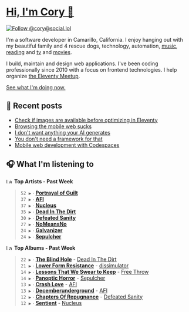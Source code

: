 # [Hi, I'm Cory 👋](https://coryd.dev)

[![Follow @cory@social.lol](https://img.shields.io/mastodon/follow/109606224363698309?domain=https%3A%2F%2Fsocial.lol&style=for-the-badge&logo=Mastodon&logoColor=white&labelColor=6364FF)](https://social.lol/@cory)

I'm a software developer in Camarillo, California. I enjoy hanging out with my beautiful family and 4 rescue dogs, technology, automation, [music](https://last.fm/user/coryd_), [reading](https://app.thestorygraph.com/profile/coryd) and [tv](https://trakt.tv/users/cdransf) and [movies](https://trakt.tv/users/cdransf).

I build, maintain and design web applications. I've been coding professionally since 2010 with a focus on frontend technologies. I help organize [the Eleventy Meetup](https://11tymeetup.dev/).

[See what I'm doing now.](https://coryd.dev/now)

## 📝 Recent posts

<!-- BLOGPOSTS:START -->
- [Check if images are available before optimizing in Eleventy](https://coryd.dev/posts/2024/check-if-images-are-available-before-optimizing-in-eleventy/)
- [Browsing the mobile web sucks](https://coryd.dev/posts/2024/browsing-the-mobile-web-sucks/)
- [I don't want anything your AI generates](https://coryd.dev/posts/2024/i-dont-want-anything-your-ai-generates/)
- [You don't need a framework for that](https://coryd.dev/posts/2024/you-dont-need-a-framework-for-that/)
- [Mobile web development with Codespaces](https://coryd.dev/posts/2024/mobile-web-development-with-codespaces/)
<!-- BLOGPOSTS:END -->

## 🎧 What I'm listening to

<!--START_LASTFM_ARTISTS:{"period": "7day", "rows": 8}-->
<a href="https://last.fm" target="_blank"><img src="https://user-images.githubusercontent.com/17434202/215290617-e793598d-d7c9-428f-9975-156db1ba89cc.svg" alt="Last.fm Logo" width="18" height="13"/></a> **Top Artists - Past Week**

> `52 ▶️` ∙ **[Portrayal of Guilt](https://www.last.fm/music/Portrayal+of+Guilt)**<br/>
> `37 ▶️` ∙ **[AFI](https://www.last.fm/music/AFI)**<br/>
> `37 ▶️` ∙ **[Nucleus](https://www.last.fm/music/Nucleus)**<br/>
> `35 ▶️` ∙ **[Dead In The Dirt](https://www.last.fm/music/Dead+In+The+Dirt)**<br/>
> `30 ▶️` ∙ **[Defeated Sanity](https://www.last.fm/music/Defeated+Sanity)**<br/>
> `27 ▶️` ∙ **[NoMeansNo](https://www.last.fm/music/NoMeansNo)**<br/>
> `24 ▶️` ∙ **[Galvanizer](https://www.last.fm/music/Galvanizer)**<br/>
> `24 ▶️` ∙ **[Sepulcher](https://www.last.fm/music/Sepulcher)**<br/>
<!--END_LASTFM_ARTISTS-->

<!--START_LASTFM_ALBUMS:{"period": "7day", "rows": 8}-->
<a href="https://last.fm" target="_blank"><img src="https://user-images.githubusercontent.com/17434202/215290617-e793598d-d7c9-428f-9975-156db1ba89cc.svg" alt="Last.fm Logo" width="18" height="13"/></a> **Top Albums - Past Week**

> `22 ▶️` ∙ **[The Blind Hole](https://www.last.fm/music/Dead+In+The+Dirt/The+Blind+Hole)** - [Dead In The Dirt](https://www.last.fm/music/Dead+In+The+Dirt)<br/>
> `21 ▶️` ∙ **[Lower Form Resistance](https://www.last.fm/music/dissimulator/Lower+Form+Resistance)** - [dissimulator](https://www.last.fm/music/dissimulator)<br/>
> `14 ▶️` ∙ **[Lessons That We Swear to Keep](https://www.last.fm/music/Free+Throw/Lessons+That+We+Swear+to+Keep)** - [Free Throw](https://www.last.fm/music/Free+Throw)<br/>
> `14 ▶️` ∙ **[Panoptic Horror](https://www.last.fm/music/Sepulcher/Panoptic+Horror)** - [Sepulcher](https://www.last.fm/music/Sepulcher)<br/>
> `13 ▶️` ∙ **[Crash Love](https://www.last.fm/music/AFI/Crash+Love)** - [AFI](https://www.last.fm/music/AFI)<br/>
> `13 ▶️` ∙ **[Decemberunderground](https://www.last.fm/music/AFI/Decemberunderground)** - [AFI](https://www.last.fm/music/AFI)<br/>
> `12 ▶️` ∙ **[Chapters Of Repugnance](https://www.last.fm/music/Defeated+Sanity/Chapters+Of+Repugnance)** - [Defeated Sanity](https://www.last.fm/music/Defeated+Sanity)<br/>
> `12 ▶️` ∙ **[Sentient](https://www.last.fm/music/Nucleus/Sentient)** - [Nucleus](https://www.last.fm/music/Nucleus)<br/>
<!--END_LASTFM_ALBUMS-->
